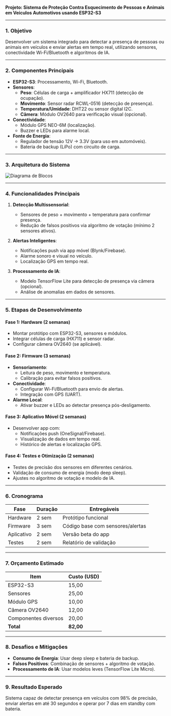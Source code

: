 **Projeto: Sistema de Proteção Contra Esquecimento de Pessoas e Animais em Veículos Automotivos usando ESP32-S3**

---

### **1. Objetivo**
Desenvolver um sistema integrado para detectar a presença de pessoas ou animais em veículos e enviar alertas em tempo real, utilizando sensores, conectividade Wi-Fi/Bluetooth e algoritmos de IA.

---

### **2. Componentes Principais**
- **ESP32-S3**: Processamento, Wi-Fi, Bluetooth.
- **Sensores**:
  - **Peso**: Células de carga + amplificador HX711 (detecção de ocupação).
  - **Movimento**: Sensor radar RCWL-0516 (detecção de presença).
  - **Temperatura/Umidade**: DHT22 ou sensor digital I2C.
  - **Câmera**: Módulo OV2640 para verificação visual (opcional).
- **Conectividade**:
  - Módulo GPS NEO-6M (localização).
  - Buzzer e LEDs para alarme local.
- **Fonte de Energia**:
  - Regulador de tensão 12V → 3.3V (para uso em automóveis).
  - Bateria de backup (LiPo) com circuito de carga.

---

### **3. Arquitetura do Sistema**
![Diagrama de Blocos](https://via.placeholder.com/600x400?text=ESP32-S3+com+Sensores+GPS+e+C%C3%A2mera)

---

### **4. Funcionalidades Principais**
1. **Detecção Multissensorial**:
   - Sensores de peso + movimento + temperatura para confirmar presença.
   - Redução de falsos positivos via algoritmo de votação (mínimo 2 sensores ativos).

2. **Alertas Inteligentes**:
   - Notificações push via app móvel (Blynk/Firebase).
   - Alarme sonoro e visual no veículo.
   - Localização GPS em tempo real.

3. **Processamento de IA**:
   - Modelo TensorFlow Lite para detecção de presença via câmera (opcional).
   - Análise de anomalias em dados de sensores.

---

### **5. Etapas de Desenvolvimento**

#### **Fase 1: Hardware (2 semanas)**
- Montar protótipo com ESP32-S3, sensores e módulos.
- Integrar células de carga (HX711) e sensor radar.
- Configurar câmera OV2640 (se aplicável).

#### **Fase 2: Firmware (3 semanas)**
- **Sensoriamento**:
  - Leitura de peso, movimento e temperatura.
  - Calibração para evitar falsos positivos.
- **Conectividade**:
  - Configurar Wi-Fi/Bluetooth para envio de alertas.
  - Integração com GPS (UART).
- **Alarme Local**:
  - Ativar buzzer e LEDs ao detectar presença pós-desligamento.

#### **Fase 3: Aplicativo Móvel (2 semanas)**
- Desenvolver app com:
  - Notificações push (OneSignal/Firebase).
  - Visualização de dados em tempo real.
  - Histórico de alertas e localização GPS.

#### **Fase 4: Testes e Otimização (2 semanas)**
- Testes de precisão dos sensores em diferentes cenários.
- Validação de consumo de energia (modo deep sleep).
- Ajustes no algoritmo de votação e modelo de IA.

---

### **6. Cronograma**
| Fase          | Duração | Entregáveis                     |
|---------------|---------|---------------------------------|
| Hardware      | 2 sem   | Protótipo funcional             |
| Firmware      | 3 sem   | Código base com sensores/alertas|
| Aplicativo    | 2 sem   | Versão beta do app              |
| Testes        | 2 sem   | Relatório de validação          |

---

### **7. Orçamento Estimado**
| Item          | Custo (USD) |
|---------------|-------------|
| ESP32-S3      | 15,00       |
| Sensores      | 25,00       |
| Módulo GPS    | 10,00       |
| Câmera OV2640 | 12,00       |
| Componentes diversos | 20,00 |
| **Total**     | **82,00**   |

---

### **8. Desafios e Mitigações**
- **Consumo de Energia**: Usar deep sleep e bateria de backup.
- **Falsos Positivos**: Combinação de sensores + algoritmo de votação.
- **Processamento de IA**: Usar modelos leves (TensorFlow Lite Micro).

---

### **9. Resultado Esperado**
Sistema capaz de detectar presença em veículos com 98% de precisão, enviar alertas em até 30 segundos e operar por 7 dias em standby com bateria.